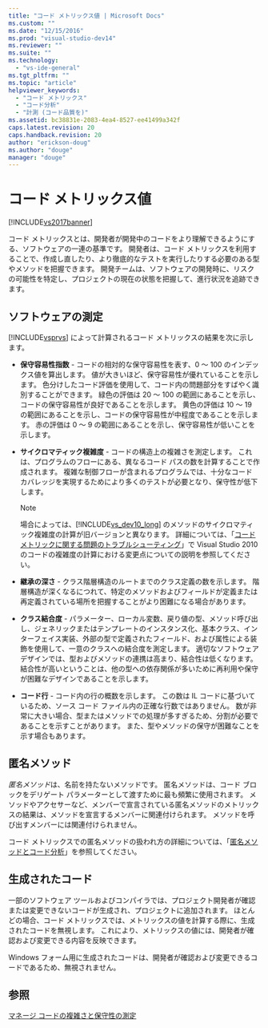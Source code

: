 ```yaml
---
title: "コード メトリックス値 | Microsoft Docs"
ms.custom: ""
ms.date: "12/15/2016"
ms.prod: "visual-studio-dev14"
ms.reviewer: ""
ms.suite: ""
ms.technology: 
  - "vs-ide-general"
ms.tgt_pltfrm: ""
ms.topic: "article"
helpviewer_keywords: 
  - "コード メトリックス"
  - "コード分析"
  - "計測 (コード品質を)"
ms.assetid: bc38831e-2083-4ea4-8527-ee41499a342f
caps.latest.revision: 20
caps.handback.revision: 20
author: "erickson-doug"
ms.author: "douge"
manager: "douge"
---
```

# コード メトリックス値
[!INCLUDE[vs2017banner](../code-quality/includes/vs2017banner.md)]

コード メトリックスとは、開発者が開発中のコードをより理解できるようにする、ソフトウェアの一連の基準です。  開発者は、コード メトリックスを利用することで、作成し直したり、より徹底的なテストを実行したりする必要のある型やメソッドを把握できます。  開発チームは、ソフトウェアの開発時に、リスクの可能性を特定し、プロジェクトの現在の状態を把握して、進行状況を追跡できます。  
  
## ソフトウェアの測定  
 [!INCLUDE[vsprvs](../code-quality/includes/vsprvs_md.md)] によって計算されるコード メトリックスの結果を次に示します。  
  
-   **保守容易性指数** \- コードの相対的な保守容易性を表す、0 ～ 100 のインデックス値を算出します。  値が大きいほど、保守容易性が優れていることを示します。  色分けしたコード評価を使用して、コード内の問題部分をすばやく識別することができます。  緑色の評価は 20 ～ 100 の範囲にあることを示し、コードの保守容易性が良好であることを示します。  黄色の評価は 10 ～ 19 の範囲にあることを示し、コードの保守容易性が中程度であることを示します。  赤の評価は 0 ～ 9 の範囲にあることを示し、保守容易性が低いことを示します。  
  
-   **サイクロマティック複雑度** \- コードの構造上の複雑さを測定します。  これは、プログラムのフローにある、異なるコード パスの数を計算することで作成されます。  複雑な制御フローが含まれるプログラムでは、十分なコード カバレッジを実現するためにより多くのテストが必要となり、保守性が低下します。  
  
    > [!NOTE]
    >  場合によっては、[!INCLUDE[vs_dev10_long](../code-quality/includes/vs_dev10_long_md.md)] のメソッドのサイクロマティック複雑度の計算が旧バージョンと異なります。  詳細については、「[コード メトリックに関する問題のトラブルシューティング](../code-quality/troubleshooting-code-metrics-issues.md)」で Visual Studio 2010 のコードの複雑度の計算における変更点についての説明を参照してください。  
  
-   **継承の深さ** \- クラス階層構造のルートまでのクラス定義の数を示します。  階層構造が深くなるにつれて、特定のメソッドおよびフィールドが定義または再定義されている場所を把握することがより困難になる場合があります。  
  
-   **クラス結合度** \- パラメーター、ローカル変数、戻り値の型、メソッド呼び出し、ジェネリックまたはテンプレートのインスタンス化、基本クラス、インターフェイス実装、外部の型で定義されたフィールド、および属性による装飾を使用して、一意のクラスへの結合度を測定します。  適切なソフトウェア デザインでは、型およびメソッドの連携は高まり、結合性は低くなります。  結合性が高いということは、他の型への依存関係が多いために再利用や保守が困難なデザインであることを示します。  
  
-   **コード行** \- コード内の行の概数を示します。  この数は IL コードに基づいているため、ソース コード ファイル内の正確な行数ではありません。  数が非常に大きい場合、型またはメソッドでの処理が多すぎるため、分割が必要であることを示すことがあります。  また、型やメソッドの保守が困難なことを示す場合もあります。  
  
## 匿名メソッド  
 *匿名メソッド*は、名前を持たないメソッドです。  匿名メソッドは、コード ブロックをデリゲート パラメーターとして渡すために最も頻繁に使用されます。  メソッドやアクセサーなど、メンバーで宣言されている匿名メソッドのメトリックスの結果は、メソッドを宣言するメンバーに関連付けられます。  メソッドを呼び出すメンバーには関連付けられません。  
  
 コード メトリックスでの匿名メソッドの扱われ方の詳細については、「[匿名メソッドとコード分析](../code-quality/anonymous-methods-and-code-analysis.md)」を参照してください。  
  
## 生成されたコード  
 一部のソフトウェア ツールおよびコンパイラでは、プロジェクト開発者が確認または変更できないコードが生成され、プロジェクトに追加されます。  ほとんどの場合、コード メトリックスでは、メトリックスの値を計算する際に、生成されたコードを無視します。  これにより、メトリックスの値には、開発者が確認および変更できる内容を反映できます。  
  
 Windows フォーム用に生成されたコードは、開発者が確認および変更できるコードであるため、無視されません。  
  
## 参照  
 [マネージ コードの複雑さと保守性の測定](../code-quality/measuring-complexity-and-maintainability-of-managed-code.md)